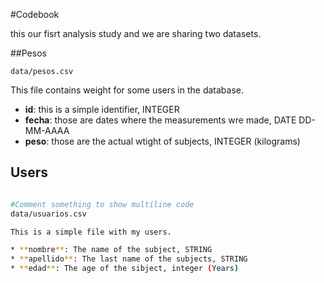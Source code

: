 #Codebook

this our fisrt analysis study and we are sharing two  datasets.

##Pesos

`data/pesos.csv`

This file contains weight for some users in the database.

* **id**: this is a simple identifier, INTEGER
* **fecha**: those are dates where the measurements wre made, DATE DD-MM-AAAA
* **peso**: those are the actual wtight of subjects, INTEGER (kilograms)

## Users

```bash

#Comment something to show multiline code
data/usuarios.csv

This is a simple file with my users.

* **nombre**: The name of the subject, STRING
* **apellido**: The last name of the subjects, STRING
* **edad**: The age of the sibject, integer (Years)
 
